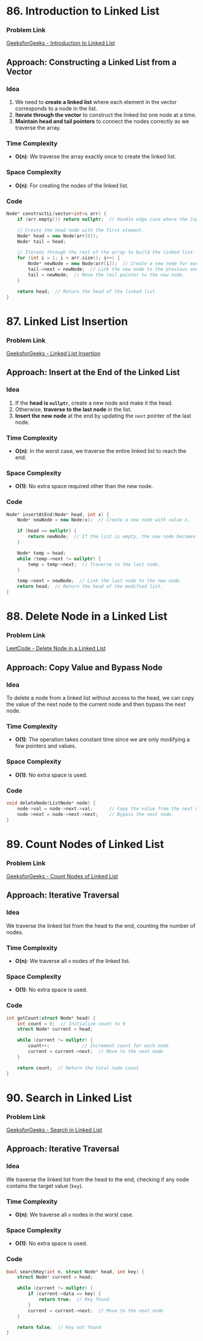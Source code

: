 # 86. Introduction to Linked List

### Problem Link

[GeeksforGeeks - Introduction to Linked List](https://www.geeksforgeeks.org/problems/introduction-to-linked-list/0)

## Approach: Constructing a Linked List from a Vector

### Idea

1. We need to **create a linked list** where each element in the vector corresponds to a node in the list.
2. **Iterate through the vector** to construct the linked list one node at a time.
3. **Maintain head and tail pointers** to connect the nodes correctly as we traverse the array.

### Time Complexity

- **O(n)**: We traverse the array exactly once to create the linked list.

### Space Complexity

- **O(n)**: For creating the nodes of the linked list.

### Code

```cpp
Node* constructLL(vector<int>& arr) {
    if (arr.empty()) return nullptr;  // Handle edge case where the input vector is empty.

    // Create the head node with the first element.
    Node* head = new Node(arr[0]);
    Node* tail = head;

    // Iterate through the rest of the array to build the linked list.
    for (int i = 1; i < arr.size(); i++) {
        Node* newNode = new Node(arr[i]);  // Create a new node for each element.
        tail->next = newNode;  // Link the new node to the previous one.
        tail = newNode;  // Move the tail pointer to the new node.
    }

    return head;  // Return the head of the linked list.
}
```

# 87. Linked List Insertion

### Problem Link

[GeeksforGeeks - Linked List Insertion](https://www.geeksforgeeks.org/problems/linked-list-insertion-1587115620/0)

## Approach: Insert at the End of the Linked List

### Idea

1. If the **head is `nullptr`**, create a new node and make it the head.
2. Otherwise, **traverse to the last node** in the list.
3. **Insert the new node** at the end by updating the `next` pointer of the last node.

### Time Complexity

- **O(n)**: In the worst case, we traverse the entire linked list to reach the end.

### Space Complexity

- **O(1)**: No extra space required other than the new node.

### Code

```cpp
Node* insertAtEnd(Node* head, int x) {
    Node* newNode = new Node(x);  // Create a new node with value x.

    if (head == nullptr) {
        return newNode;  // If the list is empty, the new node becomes the head.
    }

    Node* temp = head;
    while (temp->next != nullptr) {
        temp = temp->next;  // Traverse to the last node.
    }

    temp->next = newNode;  // Link the last node to the new node.
    return head;  // Return the head of the modified list.
}
```

# 88. Delete Node in a Linked List

### Problem Link

[LeetCode - Delete Node in a Linked List](https://leetcode.com/problems/delete-node-in-a-linked-list/description/)

## Approach: Copy Value and Bypass Node

### Idea

To delete a node from a linked list without access to the head, we can copy the value of the next node to the current node and then bypass the next node.

### Time Complexity

- **O(1)**: The operation takes constant time since we are only modifying a few pointers and values.

### Space Complexity

- **O(1)**: No extra space is used.

### Code

```cpp
void deleteNode(ListNode* node) {
    node->val = node->next->val;      // Copy the value from the next node.
    node->next = node->next->next;    // Bypass the next node.
}
```

# 89. Count Nodes of Linked List

### Problem Link

[GeeksforGeeks - Count Nodes of Linked List](https://www.geeksforgeeks.org/problems/count-nodes-of-linked-list/0)

## Approach: Iterative Traversal

### Idea

We traverse the linked list from the head to the end, counting the number of nodes.

### Time Complexity

- **O(n)**: We traverse all `n` nodes of the linked list.

### Space Complexity

- **O(1)**: No extra space is used.

### Code

```cpp
int getCount(struct Node* head) {
    int count = 0;  // Initialize count to 0
    struct Node* current = head;

    while (current != nullptr) {
        count++;            // Increment count for each node
        current = current->next;  // Move to the next node
    }

    return count;  // Return the total node count
}
```

# 90. Search in Linked List

### Problem Link

[GeeksforGeeks - Search in Linked List](https://www.geeksforgeeks.org/problems/search-in-linked-list-1664434326/1)

## Approach: Iterative Traversal

### Idea

We traverse the linked list from the head to the end, checking if any node contains the target value (`key`).

### Time Complexity

- **O(n)**: We traverse all `n` nodes in the worst case.

### Space Complexity

- **O(1)**: No extra space is used.

### Code

```cpp
bool searchKey(int n, struct Node* head, int key) {
    struct Node* current = head;

    while (current != nullptr) {
        if (current->data == key) {
            return true;  // Key found
        }
        current = current->next;  // Move to the next node
    }

    return false;  // Key not found
}
```
